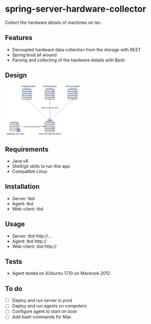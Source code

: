 # spring-server-hardware-collector
Collect the hardware details of machines on lan.

Features
----------------------------------
- Decoupled hardware data collection from the storage with REST 
- Spring boot all around
- Parsing and collecting of the hardware details with Bash 

Design
----------------------------------
<img width="250" alt="1st page" src="sshc-diagram.png">


Requirements
----------------------------------
- Java v8
- Shell/git skills to run this app
- Compatible Linux 


Installation
----------------------------------
- Server: tbd
- Agent: tbd
- Web-client: tbd


Usage
----------------------------------
- Server: tbd http://...
- Agent: tbd http://
- Web-client: tbd http://


Tests
----------------------------------
- Agent tested on XUbuntu 17.10 on Macbook 2012


To do 
----------------------------------
- [ ] Deploy and run server in prod
- [ ] Deploy and run agents on computers
- [ ] Configure agent to start on boot
- [ ] Add bash commands for Mac
